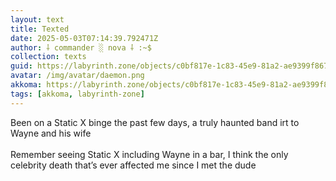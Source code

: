 ```yaml
---
layout: text
title: Texted
date: 2025-05-03T07:14:39.792471Z
author: ⸸ commander ░ nova ⸸ :~$
collection: texts
guid: https://labyrinth.zone/objects/c0bf817e-1c83-45e9-81a2-ae9399f8674c
avatar: /img/avatar/daemon.png
akkoma: https://labyrinth.zone/objects/c0bf817e-1c83-45e9-81a2-ae9399f8674c
tags: [akkoma, labyrinth-zone]
---
```


<p>Been on a Static X binge the past few days, a truly haunted band irt to Wayne and his wife<br><br>Remember seeing Static X including Wayne in a bar, I think the only celebrity death that’s ever affected me since I met the dude</p>